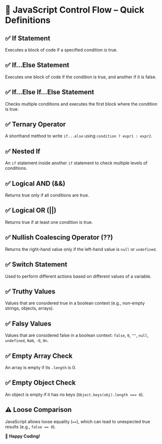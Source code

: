 # 📘 JavaScript Control Flow – Quick Definitions

## ✅ If Statement
Executes a block of code if a specified condition is true.

## ✅ If...Else Statement
Executes one block of code if the condition is true, and another if it is false.

## ✅ If...Else If...Else Statement
Checks multiple conditions and executes the first block where the condition is true.

## ✅ Ternary Operator
A shorthand method to write `if...else` using `condition ? expr1 : expr2`.

## ✅ Nested If
An `if` statement inside another `if` statement to check multiple levels of conditions.

## ✅ Logical AND (&&)
Returns true only if all conditions are true.

## ✅ Logical OR (||)
Returns true if at least one condition is true.

## ✅ Nullish Coalescing Operator (??)
Returns the right-hand value only if the left-hand value is `null` or `undefined`.

## ✅ Switch Statement
Used to perform different actions based on different values of a variable.

## ✅ Truthy Values
Values that are considered true in a boolean context (e.g., non-empty strings, objects, arrays).

## ✅ Falsy Values
Values that are considered false in a boolean context: `false`, `0`, `""`, `null`, `undefined`, `NaN`, `-0`, `0n`.

## ✅ Empty Array Check
An array is empty if its `.length` is 0.

## ✅ Empty Object Check
An object is empty if it has no keys (`Object.keys(obj).length === 0`).

## ⚠️ Loose Comparison
JavaScript allows loose equality (`==`), which can lead to unexpected true results (e.g., `false == 0`).

🎉 **Happy Coding!**
